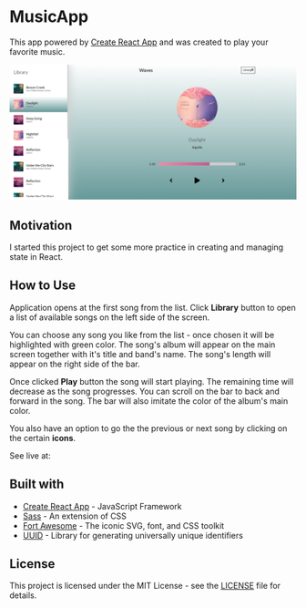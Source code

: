 # MusicApp

This app powered by [Create React App](https://github.com/facebook/create-react-app) and was created to play your favorite music. 

![music_app_screen](src/img/musicplayer1.png) 

## Motivation

I started this project to get some more practice in creating and managing state in React. 

## How to Use

Application opens at the first song from the list. Click **Library** button to open a list of available songs on the left side of the screen.

You can choose any song you like from the list - once chosen it will be highlighted with green color. The song's album will appear on the main screen together with it's title and band's name. The song's length will appear on the right side of the bar.

Once clicked **Play** button the song will start playing. The remaining time will decrease as the song progresses. You can scroll on the bar to back and forward in the song. The bar will also imitate the color of the album's main color.

You also have an option to go the the previous or next song by clicking on the certain **icons**. 

See live at: 

## Built with

- [Create React App](https://github.com/facebook/create-react-app) - JavaScript Framework
- [Sass](https://github.com/sass/sass) - An extension of CSS
- [Fort Awesome](https://fortawesome.com/) - The iconic SVG, font, and CSS toolkit
- [UUID](https://www.npmjs.com/package/uuid) - Library for generating universally unique identifiers

## License

This project is licensed under the MIT License - see the [LICENSE](LICENSE) file for details.

